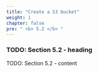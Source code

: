 ```yaml
---
title: "Create a S3 bucket"
weight: 1
chapter: false
pre: " <b> 5.2 </b> "
---
```


### TODO: Section 5.2 - heading

TODO: Section 5.2 - content
